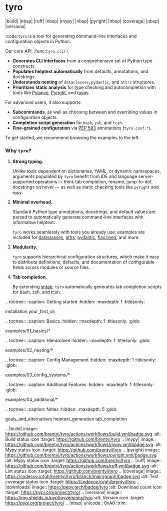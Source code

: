 # tyro

|build| |nbsp| |ruff| |nbsp| |mypy| |nbsp| |pyright| |nbsp| |coverage| |nbsp| |versions|

:code:`tyro` is a tool for generating command-line interfaces and configuration
objects in Python.

Our core API, :func:`tyro.cli()`,

- **Generates CLI interfaces** from a comprehensive set of Python type
  constructs.
- **Populates helptext automatically** from defaults, annotations, and
  docstrings.
- **Understands nesting** of `dataclasses`, `pydantic`, and `attrs` structures.
- **Prioritizes static analysis** for type checking and autocompletion with
  tools like
  [Pylance](https://marketplace.visualstudio.com/items?itemName=ms-python.vscode-pylance),
  [Pyright](https://github.com/microsoft/pyright), and
  [mypy](https://github.com/python/mypy).

For advanced users, it also supports:

- **Subcommands**, as well as choosing between and overriding values in
  configuration objects.
- **Completion script generation** for `bash`, `zsh`, and `tcsh`.
- **Fine-grained configuration** via [PEP
  593](https://peps.python.org/pep-0593/) annotations (`tyro.conf.*`).

To get started, we recommend browsing the examples to the left.

### Why `tyro`?

1. **Strong typing.**

   Unlike tools dependent on dictionaries, YAML, or dynamic namespaces,
   arguments populated by `tyro` benefit from IDE and language server-supported
   operations — think tab completion, rename, jump-to-def, docstrings on hover —
   as well as static checking tools like `pyright` and `mypy`.

2. **Minimal overhead.**

   Standard Python type annotations, docstrings, and default values are parsed
   to automatically generate command-line interfaces with informative helptext.

   `tyro` works seamlessly with tools you already use: examples are included for
   [dataclasses](https://docs.python.org/3/library/dataclasses.html),
   [attrs](https://www.attrs.org/),
   [pydantic](https://pydantic-docs.helpmanual.io/),
   [flax.linen](https://flax.readthedocs.io/en/latest/api_reference/flax.linen.html),
   and more.

3. **Modularity.**

   `tyro` supports hierarchical configuration structures, which make it easy to
   distribute definitions, defaults, and documentation of configurable fields
   across modules or source files.

4. **Tab completion.**

   By extending [shtab](https://github.com/iterative/shtab), `tyro`
   automatically generates tab completion scripts for bash, zsh, and tcsh.

<!-- prettier-ignore-start -->

.. toctree::
   :caption: Getting started
   :hidden:
   :maxdepth: 1
   :titlesonly:

   installation
   your_first_cli

.. toctree::
   :caption: Basics
   :hidden:
   :maxdepth: 1
   :titlesonly:
   :glob:

   examples/01_basics/*


.. toctree::
   :caption: Hierarchies
   :hidden:
   :maxdepth: 1
   :titlesonly:
   :glob:

   examples/02_nesting/*


.. toctree::
   :caption: Config Management
   :hidden:
   :maxdepth: 1
   :titlesonly:
   :glob:

   examples/03_config_systems/*


.. toctree::
   :caption: Additional Features
   :hidden:
   :maxdepth: 1
   :titlesonly:
   :glob:

   examples/04_additional/*


.. toctree::
   :caption: Notes
   :hidden:
   :maxdepth: 5
   :glob:

   goals_and_alternatives
   helptext_generation
   tab_completion







.. |build| image:: https://github.com/brentyi/tyro/actions/workflows/build.yml/badge.svg
   :alt: Build status icon
   :target: https://github.com/brentyi/tyro
.. |mypy| image:: https://github.com/brentyi/tyro/actions/workflows/mypy.yml/badge.svg
   :alt: Mypy status icon
   :target: https://github.com/brentyi/tyro
.. |pyright| image:: https://github.com/brentyi/tyro/actions/workflows/pyright.yml/badge.svg
   :alt: Mypy status icon
   :target: https://github.com/brentyi/tyro
.. |ruff| image:: https://github.com/brentyi/tyro/actions/workflows/ruff.yml/badge.svg
   :alt: Lint status icon
   :target: https://github.com/brentyi/tyro
.. |coverage| image:: https://codecov.io/gh/brentyi/tyro/branch/main/graph/badge.svg
   :alt: Test coverage status icon
   :target: https://codecov.io/gh/brentyi/tyro
.. |downloads| image:: https://pepy.tech/badge/tyro
   :alt: Download count icon
   :target: https://pypi.org/project/tyro/
.. |versions| image:: https://img.shields.io/pypi/pyversions/tyro
   :alt: Version icon
   :target: https://pypi.org/project/tyro/
.. |nbsp| unicode:: 0xA0
   :trim:

<!-- prettier-ignore-end -->
